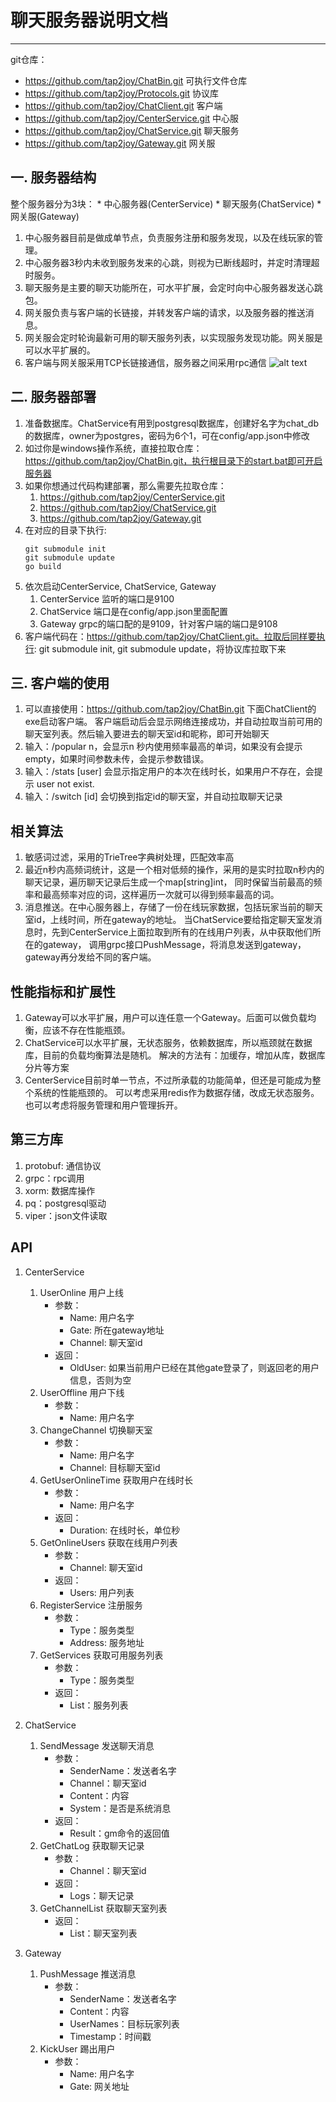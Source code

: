 # 聊天服务器说明文档
---

git仓库：
* https://github.com/tap2joy/ChatBin.git 可执行文件仓库
* https://github.com/tap2joy/Protocols.git 协议库
* https://github.com/tap2joy/ChatClient.git 客户端
* https://github.com/tap2joy/CenterService.git 中心服
* https://github.com/tap2joy/ChatService.git 聊天服务
* https://github.com/tap2joy/Gateway.git 网关服

## 一. 服务器结构
整个服务器分为3块：
    * 中心服务器(CenterService)
    * 聊天服务(ChatService)
    * 网关服(Gateway)
1. 中心服务器目前是做成单节点，负责服务注册和服务发现，以及在线玩家的管理。
2. 中心服务器3秒内未收到服务发来的心跳，则视为已断线超时，并定时清理超时服务。
3. 聊天服务是主要的聊天功能所在，可水平扩展，会定时向中心服务器发送心跳包。
4. 网关服负责与客户端的长链接，并转发客户端的请求，以及服务器的推送消息。
5. 网关服会定时轮询最新可用的聊天服务列表，以实现服务发现功能。网关服是可以水平扩展的。
6. 客户端与网关服采用TCP长链接通信，服务器之间采用rpc通信
![alt text](http://www.tap2joy.com/images/server.png "服务器架构图")

## 二. 服务器部署
1. 准备数据库。ChatService有用到postgresql数据库，创建好名字为chat_db的数据库，owner为postgres，密码为6个1，可在config/app.json中修改
2. 如过你是windows操作系统，直接拉取仓库：https://github.com/tap2joy/ChatBin.git，执行根目录下的start.bat即可开启服务器
3. 如果你想通过代码构建部署，那么需要先拉取仓库：
    1) https://github.com/tap2joy/CenterService.git
    2) https://github.com/tap2joy/ChatService.git
    3) https://github.com/tap2joy/Gateway.git
4. 在对应的目录下执行: 
    ```shell
    git submodule init
    git submodule update
    go build
    ```
5. 依次启动CenterService, ChatService, Gateway
    1) CenterService 监听的端口是9100
    2) ChatService 端口是在config/app.json里面配置
    3) Gateway grpc的端口配的是9109，针对客户端的端口是9108
6. 客户端代码在：https://github.com/tap2joy/ChatClient.git。拉取后同样要执行: git submodule init, git submodule update，将协议库拉取下来

## 三. 客户端的使用
1. 可以直接使用：https://github.com/tap2joy/ChatBin.git 下面ChatClient的exe启动客户端。
   客户端启动后会显示网络连接成功，并自动拉取当前可用的聊天室列表。然后输入要进去的聊天室id和昵称，即可开始聊天
2. 输入：/popular n，会显示n 秒内使用频率最高的单词，如果没有会提示 empty，如果时间参数未传，会提示参数错误。
3. 输入：/stats [user] 会显示指定用户的本次在线时长，如果用户不存在，会提示 user not exist.
4. 输入：/switch [id] 会切换到指定id的聊天室，并自动拉取聊天记录

## 相关算法
1. 敏感词过滤，采用的TrieTree字典树处理，匹配效率高
2. 最近n秒内高频词统计，这是一个相对低频的操作，采用的是实时拉取n秒内的聊天记录，遍历聊天记录后生成一个map[string]int，
   同时保留当前最高的频率和最高频率对应的词，这样遍历一次就可以得到频率最高的词。
3. 消息推送。在中心服务器上，存储了一份在线玩家数据，包括玩家当前的聊天室id，上线时间，所在gateway的地址。
   当ChatService要给指定聊天室发消息时，先到CenterService上面拉取到所有的在线用户列表，从中获取他们所在的gateway，
   调用grpc接口PushMessage，将消息发送到gateway，gateway再分发给不同的客户端。

## 性能指标和扩展性
1. Gateway可以水平扩展，用户可以连任意一个Gateway。后面可以做负载均衡，应该不存在性能瓶颈。
2. ChatService可以水平扩展，无状态服务，依赖数据库，所以瓶颈就在数据库，目前的负载均衡算法是随机。
   解决的方法有：加缓存，增加从库，数据库分片等方案
3. CenterService目前时单一节点，不过所承载的功能简单，但还是可能成为整个系统的性能瓶颈的。
   可以考虑采用redis作为数据存储，改成无状态服务。也可以考虑将服务管理和用户管理拆开。

## 第三方库
1. protobuf: 通信协议
2. grpc：rpc调用
3. xorm: 数据库操作
4. pq：postgresql驱动
5. viper：json文件读取

## API
1. CenterService
    1) UserOnline 用户上线
        * 参数：
            * Name: 用户名字
            * Gate: 所在gateway地址
            * Channel: 聊天室id
        * 返回：
            * OldUser: 如果当前用户已经在其他gate登录了，则返回老的用户信息，否则为空
    2) UserOffline 用户下线
        * 参数：
            * Name: 用户名字
    3) ChangeChannel 切换聊天室
        * 参数：
            * Name: 用户名字
            * Channel: 目标聊天室id
    4) GetUserOnlineTime 获取用户在线时长
        * 参数：
            * Name: 用户名字
        * 返回：
            * Duration: 在线时长，单位秒
    5) GetOnlineUsers 获取在线用户列表
        * 参数：
            * Channel: 聊天室id
        * 返回：
            * Users: 用户列表
    6) RegisterService 注册服务
        * 参数：
            * Type：服务类型
            * Address: 服务地址
    7) GetServices 获取可用服务列表
        * 参数：
            * Type：服务类型
        * 返回：
            * List：服务列表

2. ChatService
    1) SendMessage 发送聊天消息
        * 参数：
            * SenderName：发送者名字
            * Channel：聊天室id
            * Content：内容
            * System：是否是系统消息
        * 返回：
            * Result：gm命令的返回值
    2) GetChatLog 获取聊天记录
        * 参数：
            * Channel：聊天室id
        * 返回：
            * Logs：聊天记录
    3) GetChannelList 获取聊天室列表
        * 返回：
            * List：聊天室列表

3. Gateway
    1) PushMessage 推送消息
        * 参数：
            * SenderName：发送者名字
            * Content：内容
            * UserNames：目标玩家列表
            * Timestamp：时间戳
    2) KickUser 踢出用户
        * 参数：
            * Name: 用户名字
            * Gate: 网关地址